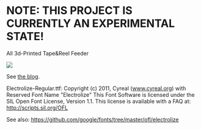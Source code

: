 # NOTE: THIS PROJECT IS CURRENTLY AN EXPERIMENTAL STATE!
All 3d-Printed Tape&amp;Reel Feeder

<img src="PushPullFeeder_Assembly.gif" />

See [the blog](https://makr.zone/?p=399).

Electrolize-Regular.ttf: Copyright (c) 2011, Cyreal (www.cyreal.org) 
with Reserved Font Name "Electrolize" This Font Software is licensed 
under the SIL Open Font License, Version 1.1. This license is available 
with a FAQ at: http://scripts.sil.org/OFL

See also:
https://github.com/google/fonts/tree/master/ofl/electrolize
